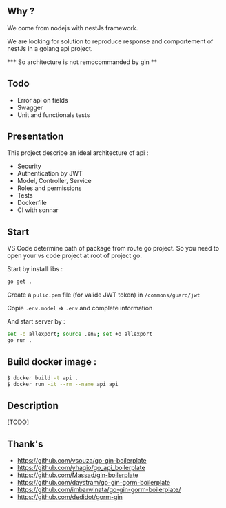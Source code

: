 ## Why ? 

We come from nodejs with nestJs framework. 

We are looking for solution to reproduce response and comportement of nestJs in a golang api project. 

*** So architecture is not remocommanded by gin ** 

## Todo

- Error api on fields
- Swagger
- Unit and functionals tests

## Presentation

This project describe an ideal architecture of api :  

- Security
- Authentication by JWT
- Model, Controller, Service
- Roles and permissions
- Tests
- Dockerfile
- CI with sonnar

## Start 

VS Code determine path of package from route go project. So you need to open your vs code project at root of project go. 

Start by install libs : 

```bash 
go get . 
```

Create a `pulic.pem` file (for valide JWT token) in `/commons/guard/jwt`

Copie `.env.model` => `.env` and complete information

And start server by : 

```bash 
set -o allexport; source .env; set +o allexport
go run .
```

## Build docker image : 
```bash
$ docker build -t api .
$ docker run -it --rm --name api api
```

## Description

[TODO]


## Thank's

- https://github.com/vsouza/go-gin-boilerplate
- https://github.com/yhagio/go_api_boilerplate
- https://github.com/Massad/gin-boilerplate
- https://github.com/daystram/go-gin-gorm-boilerplate
- https://github.com/imbarwinata/go-gin-gorm-boilerplate/
- https://github.com/dedidot/gorm-gin




